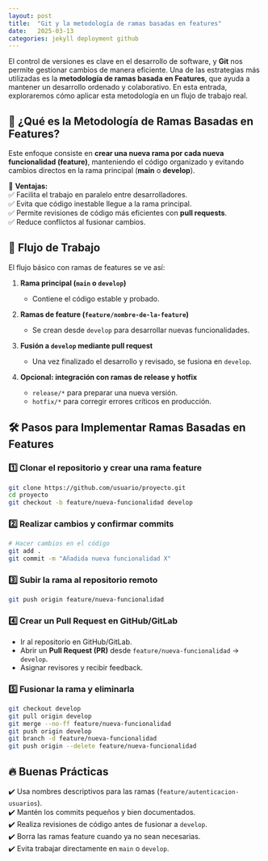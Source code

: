 ```yaml
---
layout: post
title:  "Git y la metodología de ramas basadas en features"
date:   2025-03-13 
categories: jekyll deployment github
---
```


El control de versiones es clave en el desarrollo de software, y **Git** nos permite gestionar cambios de manera eficiente. 
Una de las estrategias más utilizadas es la **metodología de ramas basada en Features**, que ayuda a mantener un desarrollo ordenado y colaborativo. 
En esta entrada, exploraremos cómo aplicar esta metodología en un flujo de trabajo real.  

## 📌 ¿Qué es la Metodología de Ramas Basadas en Features?  

Este enfoque consiste en **crear una nueva rama por cada nueva funcionalidad (feature)**, manteniendo el código organizado y evitando cambios directos en la rama principal (**main** o **develop**).  

🔹 **Ventajas:**  
✅ Facilita el trabajo en paralelo entre desarrolladores.  
✅ Evita que código inestable llegue a la rama principal.  
✅ Permite revisiones de código más eficientes con **pull requests**.  
✅ Reduce conflictos al fusionar cambios.  

## 🌿 Flujo de Trabajo  

El flujo básico con ramas de features se ve así:  

1. **Rama principal (`main` o `develop`)**  
   - Contiene el código estable y probado.  

2. **Ramas de feature (`feature/nombre-de-la-feature`)**  
   - Se crean desde `develop` para desarrollar nuevas funcionalidades.  

3. **Fusión a `develop` mediante pull request**  
   - Una vez finalizado el desarrollo y revisado, se fusiona en `develop`.  

4. **Opcional: integración con ramas de release y hotfix**  
   - `release/*` para preparar una nueva versión.  
   - `hotfix/*` para corregir errores críticos en producción.  

## 🛠 Pasos para Implementar Ramas Basadas en Features  

### 1️⃣ Clonar el repositorio y crear una rama feature  

```bash
git clone https://github.com/usuario/proyecto.git
cd proyecto
git checkout -b feature/nueva-funcionalidad develop
```

### 2️⃣ Realizar cambios y confirmar commits  

```bash
# Hacer cambios en el código
git add .
git commit -m "Añadida nueva funcionalidad X"
```

### 3️⃣ Subir la rama al repositorio remoto  

```bash
git push origin feature/nueva-funcionalidad
```

### 4️⃣ Crear un Pull Request en GitHub/GitLab  

- Ir al repositorio en GitHub/GitLab.  
- Abrir un **Pull Request (PR)** desde `feature/nueva-funcionalidad` → `develop`.  
- Asignar revisores y recibir feedback.  

### 5️⃣ Fusionar la rama y eliminarla  

```bash
git checkout develop
git pull origin develop
git merge --no-ff feature/nueva-funcionalidad
git push origin develop
git branch -d feature/nueva-funcionalidad
git push origin --delete feature/nueva-funcionalidad
```

## 🔥 Buenas Prácticas  

✔️ Usa nombres descriptivos para las ramas (`feature/autenticacion-usuarios`).  
✔️ Mantén los commits pequeños y bien documentados.  
✔️ Realiza revisiones de código antes de fusionar a `develop`.  
✔️ Borra las ramas feature cuando ya no sean necesarias.  
✔️ Evita trabajar directamente en `main` o `develop`.  

